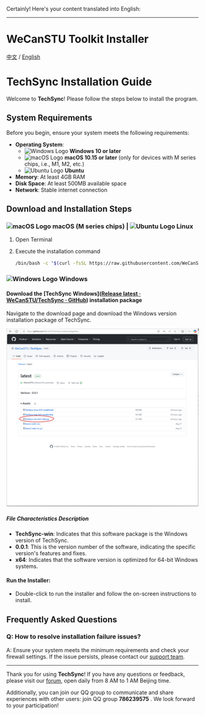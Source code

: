 Certainly! Here's your content translated into English:

---

# WeCanSTU Toolkit Installer

[中文](https://github.com/WeCanSTU/install/blob/main/README_CN.md) / [English](https://github.com/WeCanSTU/install/blob/main/README.md)

# TechSync Installation Guide

Welcome to **TechSync**! Please follow the steps below to install the program.

## System Requirements

Before you begin, ensure your system meets the following requirements:

- **Operating System**:
  - ![Windows Logo](https://img.icons8.com/color/48/000000/windows-10.png) **Windows 10 or later**
  - ![macOS Logo](https://img.icons8.com/ios-filled/50/000000/mac-logo.png) **macOS 10.15 or later** (only for devices with M series chips, i.e., M1, M2, etc.)
  - ![Ubuntu Logo](https://img.icons8.com/color/48/000000/ubuntu--v1.png) **Ubuntu**
- **Memory**: At least 4GB RAM
- **Disk Space**: At least 500MB available space
- **Network**: Stable internet connection

## Download and Installation Steps

### ![macOS Logo](https://img.icons8.com/ios-filled/50/000000/mac-logo.png) macOS (M series chips) | ![Ubuntu Logo](https://img.icons8.com/color/48/000000/ubuntu--v1.png) Linux

1. Open Terminal

2. Execute the installation command

   ```bash
   /bin/bash -c "$(curl -fsSL https://raw.githubusercontent.com/WeCanSTU/install/main/install.sh)"
   ```

### ![Windows Logo](https://img.icons8.com/color/48/000000/windows-10.png) Windows

#### Download the [TechSync Windows]([Release latest · WeCanSTU/TechSync · GitHub](https://github.com/WeCanSTU/TechSync/releases/tag/latest)) installation package

  Navigate to the download page and download the Windows version installation package of TechSync.

![	](https://github.com/WeCanSTU/install/blob/main/resource/win/0.png)

##### File Characteristics Description

- **TechSync-win**: Indicates that this software package is the Windows version of TechSync.
- **0.0.1**: This is the version number of the software, indicating the specific version's features and fixes.
- **x64**: Indicates that the software version is optimized for 64-bit Windows systems.

#### **Run the Installer**:

- Double-click to run the installer and follow the on-screen instructions to install.

## Frequently Asked Questions

### Q: How to resolve installation failure issues?

A: Ensure your system meets the minimum requirements and check your firewall settings. If the issue persists, please contact our [support team](mailto:tech@umetav.cn).

---

Thank you for using **TechSync**! If you have any questions or feedback, please visit our [forum](https://forum.umetav.cn/), open daily from 8 AM to 1 AM Beijing time.

Additionally, you can join our QQ group to communicate and share experiences with other users: join QQ group **786239575** . We look forward to your participation!
